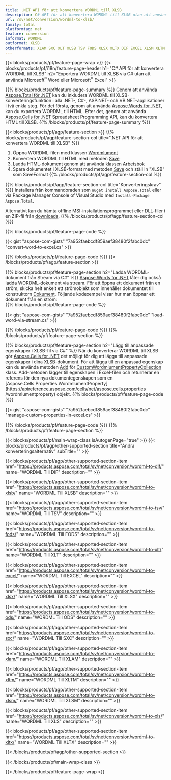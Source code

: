 ```yaml
---
title: .NET API för att konvertera WORDML till XLSB
description: C# API för att konvertera WORDML till XLSB utan att använda Microsoft Excel eller Adobe Reader
url: /sv/net/conversion/wordml-to-xlsb/
family: total
platformtag: net
feature: conversion
informat: WORDML
outformat: XLSB
otherformats: XLAM SXC XLT XLSB TSV FODS XLSX XLTX DIF EXCEL XLSM XLTM ODS XLS
---
```

{{< blocks/products/pf/feature-page-wrap >}}
{{< blocks/products/pf/i18n/feature-page-header h1="C# API för att konvertera WORDML till XLSB" h2="Exportera WORDML till XLSB via C# utan att använda Microsoft<sup>&reg;</sup> Word eller Microsoft<sup>&reg;</sup> Excel" >}}

{{% blocks/products/pf/feature-page-summary %}}
Genom att använda [Aspose.Total för .NET](https://products.aspose.com/total/net/) kan du inkludera WORDML till XLSB-konverteringsfunktion i alla .NET-, C#-, ASP.NET- och VB.NET-applikationer i två enkla steg. För det första, genom att använda [Aspose.Words for .NET](https://products.aspose.com/words/net/), kan du exportera WORDML till HTML. Efter det, genom att använda [Aspose.Cells for .NET](https://products.aspose.com/cells/net/) Spreadsheet Programming API, kan du konvertera HTML till XLSB.
{{% /blocks/products/pf/feature-page-summary  %}}

{{< blocks/products/pf/agp/feature-section >}}
{{% blocks/products/pf/agp/feature-section-col title=".NET API för att konvertera WORDML till XLSB" %}}
1. Öppna WORDML-filen med klassen [Wordmlument](https://apireference.aspose.com/words/net/aspose.words/wordmlument)
2. Konvertera WORDML till HTML med metoden [Save](https://apireference.aspose.com/words/net/aspose.words.wordmlument/save/methods/4)
3. Ladda HTML-dokument genom att använda klassen [Arbetsbok](https://apireference.aspose.com/cells/net/aspose.cells/workbook)
4. Spara dokumentet i XLSB-format med metoden [Save](https://apireference.aspose.com/cells/net/aspose.cells.workbook/save/methods/4) och ställ in "XLSB" som SaveFormat
{{% /blocks/products/pf/agp/feature-section-col %}}

{{% blocks/products/pf/agp/feature-section-col title="Konverteringskrav" %}}
Installera från kommandoraden som ```nuget install Aspose.Total``` eller via Package Manager Console of Visual Studio med ```Install-Package Aspose.Total```.

Alternativt kan du hämta offline MSI-installationsprogrammet eller DLL-filer i en ZIP-fil från [downloads](https://downloads.aspose.com/total/net).
{{% /blocks/products/pf/agp/feature-section-col %}}

{{% blocks/products/pf/feature-page-code %}}

{{< gist "aspose-com-gists" "7a952faebcdf859aef38480f2fabc0dc" "convert-word-to-excel.cs" >}}

{{% /blocks/products/pf/feature-page-code %}}
{{< /blocks/products/pf/agp/feature-section >}}

{{% blocks/products/pf/feature-page-section  h2="Ladda WORDML-dokument från Stream via C#" %}}
[Aspose.Words for .NET](https://products.aspose.com/words/net/) låter dig också ladda WORDML-dokument via stream. För att öppna ett dokument från en ström, skicka helt enkelt ett strömobjekt som innehåller dokumentet till konstruktorn [Dokument](https://apireference.aspose.com/words/net/aspose.words/wordmlument). Följande kodexempel visar hur man öppnar ett dokument från en ström:  
{{% blocks/products/pf/feature-page-code %}}

{{< gist "aspose-com-gists" "7a952faebcdf859aef38480f2fabc0dc" "load-word-via-stream.cs" >}}
{{% /blocks/products/pf/feature-page-code  %}}
{{% /blocks/products/pf/feature-page-section %}}

{{% blocks/products/pf/feature-page-section  h2="Lägg till anpassade egenskaper i XLSB-fil via C#" %}}
När du konverterar WORDML till XLSB gör [Aspose.Cells for .NET](https://products.aspose.com/cells/net/) det möjligt för dig att lägga till anpassade egenskaper i dina XLSB-dokument. För att lägga till en anpassad egenskap kan du använda metoden [Add](https://apireference.aspose.com/cells/net/aspose.cells.properties/customwordmlumentpropertycollection/methods/add/index) för [CustomWordmlumentPropertyCollection]( https://apireference.aspose.com/cells/net/aspose.cells.properties/customwordmlumentpropertycollection) klass. Add-metoden lägger till egenskapen i Excel-filen och returnerar en referens för den nya dokumentegenskapen som en [Aspose.Cells.Properties.WordmlumentProperty](https://apireference.aspose.com/cells/net/aspose.cells.properties /wordmlumentproperty) objekt. 
{{% blocks/products/pf/feature-page-code %}}

{{< gist "aspose-com-gists" "7a952faebcdf859aef38480f2fabc0dc" "manage-custom-properties-in-excel.cs" >}}
{{% /blocks/products/pf/feature-page-code  %}}
{{% /blocks/products/pf/feature-page-section %}}

{{< blocks/products/pf/main-wrap-class isAutogenPage="true" >}}
{{< blocks/products/pf/agp/other-supported-section title="Andra konverteringsalternativ" subTitle="" >}}

{{< blocks/products/pf/agp/other-supported-section-item href="https://products.aspose.com/total/sv/net/conversion/wordml-to-dif/" name="WORDML Till DIF" description="" >}}

{{< blocks/products/pf/agp/other-supported-section-item href="https://products.aspose.com/total/sv/net/conversion/wordml-to-xlsb/" name="WORDML Till XLSB" description="" >}}

{{< blocks/products/pf/agp/other-supported-section-item href="https://products.aspose.com/total/sv/net/conversion/wordml-to-tsv/" name="WORDML Till TSV" description="" >}}

{{< blocks/products/pf/agp/other-supported-section-item href="https://products.aspose.com/total/sv/net/conversion/wordml-to-fods/" name="WORDML Till FODS" description="" >}}

{{< blocks/products/pf/agp/other-supported-section-item href="https://products.aspose.com/total/sv/net/conversion/wordml-to-xlt/" name="WORDML Till XLT" description="" >}}

{{< blocks/products/pf/agp/other-supported-section-item href="https://products.aspose.com/total/sv/net/conversion/wordml-to-excel/" name="WORDML Till EXCEL" description="" >}}

{{< blocks/products/pf/agp/other-supported-section-item href="https://products.aspose.com/total/sv/net/conversion/wordml-to-xlsx/" name="WORDML Till XLSX" description="" >}}

{{< blocks/products/pf/agp/other-supported-section-item href="https://products.aspose.com/total/sv/net/conversion/wordml-to-ods/" name="WORDML Till ODS" description="" >}}

{{< blocks/products/pf/agp/other-supported-section-item href="https://products.aspose.com/total/sv/net/conversion/wordml-to-sxc/" name="WORDML Till SXC" description="" >}}

{{< blocks/products/pf/agp/other-supported-section-item href="https://products.aspose.com/total/sv/net/conversion/wordml-to-xlam/" name="WORDML Till XLAM" description="" >}}

{{< blocks/products/pf/agp/other-supported-section-item href="https://products.aspose.com/total/sv/net/conversion/wordml-to-xltm/" name="WORDML Till XLTM" description="" >}}

{{< blocks/products/pf/agp/other-supported-section-item href="https://products.aspose.com/total/sv/net/conversion/wordml-to-xlsm/" name="WORDML Till XLSM" description="" >}}

{{< blocks/products/pf/agp/other-supported-section-item href="https://products.aspose.com/total/sv/net/conversion/wordml-to-xls/" name="WORDML Till XLS" description="" >}}

{{< blocks/products/pf/agp/other-supported-section-item href="https://products.aspose.com/total/sv/net/conversion/wordml-to-xltx/" name="WORDML Till XLTX" description="" >}}



{{< /blocks/products/pf/agp/other-supported-section >}}

{{< /blocks/products/pf/main-wrap-class >}}

{{< /blocks/products/pf/feature-page-wrap >}}